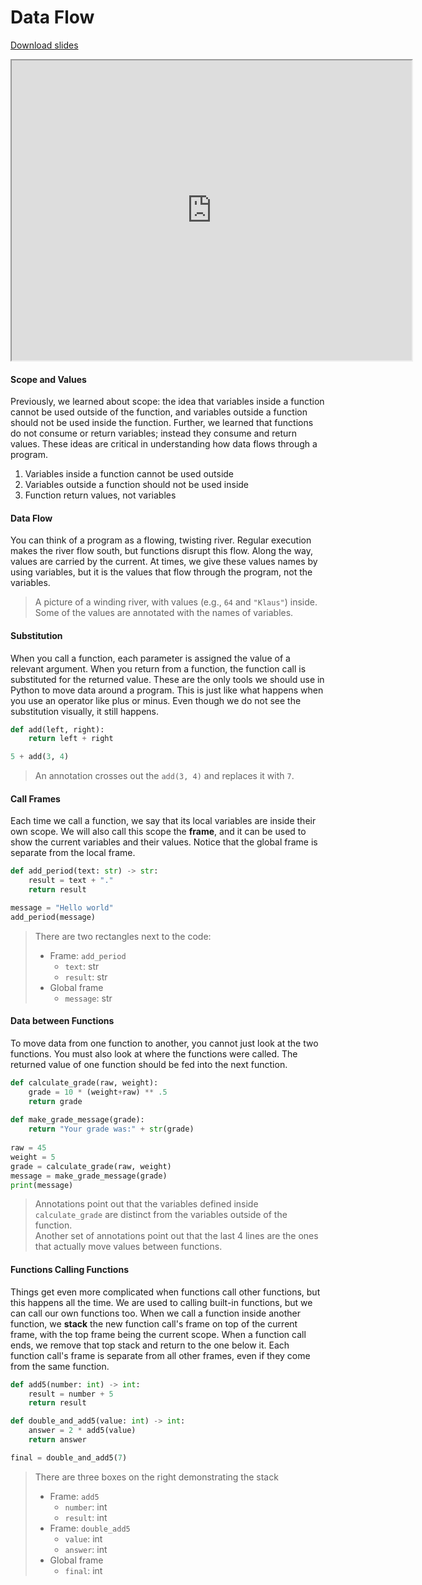 # Data Flow

[Download slides](Data%20Flow.pdf)


<iframe style="width: 640px; height: 480px;" width="300" height="150" allowfullscreen="allowfullscreen" webkitallowfullscreen="webkitallowfullscreen" mozallowfullscreen="mozallowfullscreen"
title="Data Flow"
src="https://www.youtube.com/embed/z9wlEiGOHTo?feature=oembed&amp;rel=0"></iframe>



#### Scope and Values

Previously, we learned about scope: the idea that variables inside a function
cannot be used outside of the function, and variables outside a function
should not be used inside the function.
Further, we learned that functions do not consume or return variables;
instead they consume and return values.
These ideas are critical in understanding how data flows through a program.

1. Variables inside a function cannot be used outside
2. Variables outside a function should not be used inside
3. Function return values, not variables

#### Data Flow

You can think of a program as a flowing, twisting river.
Regular execution makes the river flow south, but functions disrupt this flow.
Along the way, values are carried by the current.
At times, we give these values names by using variables, but it is 
the values that flow through the program, not the variables.

> A picture of a winding river, with values (e.g., `64` and `"Klaus"`) inside. Some of the values are annotated with the names of variables.

#### Substitution

When you call a function, each parameter is assigned the value of a relevant argument. 
When you return from a function, the function call is substituted for the returned value.
These are the only tools we should use in Python to move data around a program.
This is just like what happens when you use an operator like plus or minus.
Even though we do not see the substitution visually, it still happens.

```python
def add(left, right):
    return left + right

5 + add(3, 4)
```

> An annotation crosses out the `add(3, 4)` and replaces it with `7`.

#### Call Frames

Each time we call a function, we say that its local variables are inside their
own scope.
We will also call this scope the **frame**, and it can be used to show
the current variables and their values.
Notice that the global frame is separate from the local frame.

```python
def add_period(text: str) -> str:
    result = text + "."
    return result

message = "Hello world"
add_period(message)
```

> There are two rectangles next to the code:
> * Frame: `add_period`
>   * `text`: str
>   * `result`: str
> * Global frame
>   * `message`: str

#### Data between Functions

To move data from one function to another, you cannot just look at the two functions.
You must also look at where the functions were called.
The returned value of one function should be fed into the next function.

```python
def calculate_grade(raw, weight):
    grade = 10 * (weight+raw) ** .5
    return grade
    
def make_grade_message(grade):
    return "Your grade was:" + str(grade)
    
raw = 45
weight = 5
grade = calculate_grade(raw, weight)
message = make_grade_message(grade)
print(message)
```

> Annotations point out that the variables defined inside `calculate_grade` are distinct from the variables outside of the function.  
> Another set of annotations point out that the last 4 lines are the ones that actually move values between functions.

#### Functions Calling Functions

Things get even more complicated when functions call other functions, but
this happens all the time.
We are used to calling built-in functions, but we can call our own functions too.
When we call a function inside another function, we **stack** the new function
 call's frame on top of the current frame, with the top frame being the current scope.
When a function call ends, we remove that top stack and return to the one below it.
Each function call's frame is separate from all other frames, even if they
come from the same function.

```python
def add5(number: int) -> int:
    result = number + 5
    return result

def double_and_add5(value: int) -> int:
    answer = 2 * add5(value)
    return answer

final = double_and_add5(7)
```

> There are three boxes on the right demonstrating the stack
> * Frame: `add5`
>   * `number`: int
>   * `result`: int
> * Frame: `double_add5`
>   * `value`: int
>   * `answer`: int
> * Global frame
>   * `final`: int
